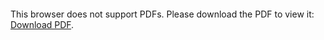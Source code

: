 <object data="christ-in-song/CIS1908pdfs/425.pdf" type="application/pdf" width="100%" height="1024px">
    <embed src="christ-in-song/CIS1908pdfs/425.pdf">
        <p>This browser does not support PDFs. Please download the PDF to view it: <a href="christ-in-song/CIS1908pdfs/425.pdf">Download PDF</a>.</p>
    </embed>
</object>
